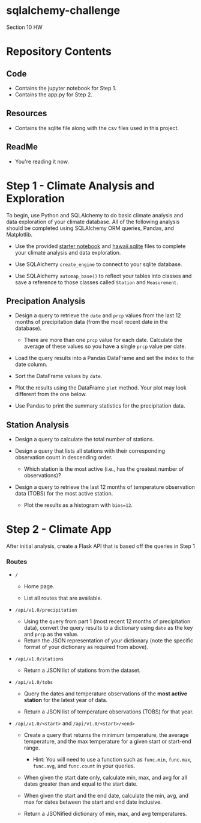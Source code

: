 # sqlalchemy-challenge
Section 10 HW

# Repository Contents

## Code
  - Contains the jupyter notebook for Step 1.
  - Contains the app.py for Step 2.

## Resources
  - Contains the sqlite file along with the csv files used in this project.

## ReadMe
  - You're reading it now.
  

# Step 1 - Climate Analysis and Exploration
To begin, use Python and SQLAlchemy to do basic climate analysis and data exploration of your climate database. All of the following analysis should be completed using SQLAlchemy ORM queries, Pandas, and Matplotlib.

* Use the provided [starter notebook](climate_starter.ipynb) and [hawaii.sqlite](Resources/hawaii.sqlite) files to complete your climate analysis and data exploration.

* Use SQLAlchemy `create_engine` to connect to your sqlite database.

* Use SQLAlchemy `automap_base()` to reflect your tables into classes and save a reference to those classes called `Station` and `Measurement`.

## Precipation Analysis
* Design a query to retrieve the `date` and `prcp` values from the last 12 months of precipitation data (from the most recent date in the database).
  * There are more than one `prcp` value for each date. Calculate the average of these values so you have a single `prcp` value per date.

* Load the query results into a Pandas DataFrame and set the index to the date column.

* Sort the DataFrame values by `date`.

* Plot the results using the DataFrame `plot` method. Your plot may look different from the one below.

* Use Pandas to print the summary statistics for the precipitation data.

## Station Analysis
* Design a query to calculate the total number of stations.

* Design a query that lists all stations with their corresponding observation count in descending order.

  * Which station is the most active (i.e., has the greatest number of observations)?

* Design a query to retrieve the last 12 months of temperature observation data (TOBS) for the most active station.

  * Plot the results as a histogram with `bins=12`.


# Step 2 - Climate App
After initial analysis, create a Flask API  that is based off the queries in Step 1
### Routes

* `/`

  * Home page.

  * List all routes that are available.

* `/api/v1.0/precipitation`

  * Using the query from part 1 (most recent 12 months of precipitation data), convert the query results to a dictionary using `date` as the key and `prcp` as the value.
  * Return the JSON representation of your dictionary (note the specific format of your dictionary as required from above).

* `/api/v1.0/stations`

  * Return a JSON list of stations from the dataset.

* `/api/v1.0/tobs`
  * Query the dates and temperature observations of the **most active station** for the latest year of data.
  
  * Return a JSON list of temperature observations (TOBS) for that year.

* `/api/v1.0/<start>` and `/api/v1.0/<start>/<end>`

  * Create a query that returns the minimum temperature, the average temperature, and the max temperature for a given start or start-end range.
    * Hint: You will need to use a function such as `func.min`, `func.max`, `func.avg`, and `func.count` in your queries.

  * When given the start date only, calculate min, max, and avg for all dates greater than and equal to the start date.

  * When given the start and the end date, calculate the min, avg, and max for dates between the start and end date inclusive.
  
  * Return a JSONified dictionary of min, max, and avg temperatures.
